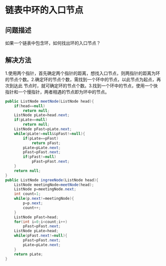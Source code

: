 # 链表中环的入口节点
## 问题描述
如果一个链表中包含环，如何找出环的入口节点？
## 解决方法
1.使用两个指针，首先确定两个指针的距离，想找入口节点，则两指针的距离为环的节点个数。2.确定环的节点个数，需找到一个环中的节点，以此节点为起点，再次到达此
节点时，就可确定环的节点个数。3.找到一个环中的节点，使用一个快指针和一个慢指针，两者相遇的节点即为环中的节点。
```java
public ListNode meetNode(ListNode head){
	if(head==null)
		return null;
	ListNode pLate=head.next;
	if(pLate==null)
		return null;
	ListNode pFast=pLate.next;
	while(pLate!=null&&pFast!=null){
		if(pLate==pFast)
			return pFast;
		pLate=pLate.next;
		pFast=pFast.next;
		if(pFast!=null)
			pFast=pFast.next;
	}
	return null;
}
public ListNode ingreeNode(ListNode head){
	ListNode meetingNode=meetNode(head);
	ListNode p=meetingNode.next;
	int count=1;
	while(p.next!=meetingNode){
		p=p.next;
		count++;
	}
	ListNode pFast=head;
	for(int i=0;i<count;i++)
		pFast=pFast.next;
	ListNode pLate=head;
	while(pFast.next!=null){
		pFast=pFast.next;
		pLate=pLate.next;
	}
	return pLate;
}
```

